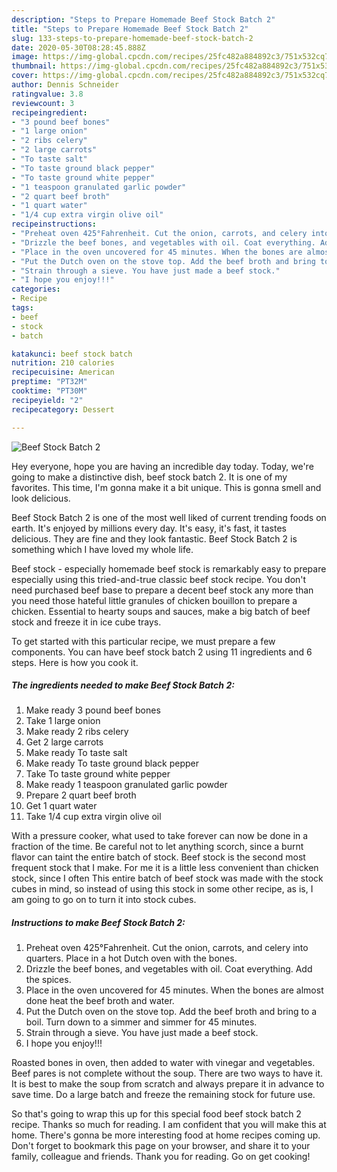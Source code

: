 ```yaml
---
description: "Steps to Prepare Homemade Beef Stock Batch 2"
title: "Steps to Prepare Homemade Beef Stock Batch 2"
slug: 133-steps-to-prepare-homemade-beef-stock-batch-2
date: 2020-05-30T08:28:45.888Z
image: https://img-global.cpcdn.com/recipes/25fc482a884892c3/751x532cq70/beef-stock-batch-2-recipe-main-photo.jpg
thumbnail: https://img-global.cpcdn.com/recipes/25fc482a884892c3/751x532cq70/beef-stock-batch-2-recipe-main-photo.jpg
cover: https://img-global.cpcdn.com/recipes/25fc482a884892c3/751x532cq70/beef-stock-batch-2-recipe-main-photo.jpg
author: Dennis Schneider
ratingvalue: 3.8
reviewcount: 3
recipeingredient:
- "3 pound beef bones"
- "1 large onion"
- "2 ribs celery"
- "2 large carrots"
- "To taste salt"
- "To taste ground black pepper"
- "To taste ground white pepper"
- "1 teaspoon granulated garlic powder"
- "2 quart beef broth"
- "1 quart water"
- "1/4 cup extra virgin olive oil"
recipeinstructions:
- "Preheat oven 425°Fahrenheit. Cut the onion, carrots, and celery into quarters. Place in a hot Dutch oven with the bones."
- "Drizzle the beef bones, and vegetables with oil. Coat everything. Add the spices."
- "Place in the oven uncovered for 45 minutes. When the bones are almost done heat the beef broth and water."
- "Put the Dutch oven on the stove top. Add the beef broth and bring to a boil. Turn down to a simmer and simmer for 45 minutes."
- "Strain through a sieve. You have just made a beef stock."
- "I hope you enjoy!!!"
categories:
- Recipe
tags:
- beef
- stock
- batch

katakunci: beef stock batch 
nutrition: 210 calories
recipecuisine: American
preptime: "PT32M"
cooktime: "PT30M"
recipeyield: "2"
recipecategory: Dessert

---
```



![Beef Stock Batch 2](https://img-global.cpcdn.com/recipes/25fc482a884892c3/751x532cq70/beef-stock-batch-2-recipe-main-photo.jpg)

Hey everyone, hope you are having an incredible day today. Today, we're going to make a distinctive dish, beef stock batch 2. It is one of my favorites. This time, I'm gonna make it a bit unique. This is gonna smell and look delicious.

Beef Stock Batch 2 is one of the most well liked of current trending foods on earth. It's enjoyed by millions every day. It's easy, it's fast, it tastes delicious. They are fine and they look fantastic. Beef Stock Batch 2 is something which I have loved my whole life.

Beef stock - especially homemade beef stock is remarkably easy to prepare especially using this tried-and-true classic beef stock recipe. You don&#39;t need purchased beef base to prepare a decent beef stock any more than you need those hateful little granules of chicken bouillon to prepare a chicken. Essential to hearty soups and sauces, make a big batch of beef stock and freeze it in ice cube trays.


To get started with this particular recipe, we must prepare a few components. You can have beef stock batch 2 using 11 ingredients and 6 steps. Here is how you cook it.

<!--inarticleads1-->

##### The ingredients needed to make Beef Stock Batch 2:

1. Make ready 3 pound beef bones
1. Take 1 large onion
1. Make ready 2 ribs celery
1. Get 2 large carrots
1. Make ready To taste salt
1. Make ready To taste ground black pepper
1. Take To taste ground white pepper
1. Make ready 1 teaspoon granulated garlic powder
1. Prepare 2 quart beef broth
1. Get 1 quart water
1. Take 1/4 cup extra virgin olive oil


With a pressure cooker, what used to take forever can now be done in a fraction of the time. Be careful not to let anything scorch, since a burnt flavor can taint the entire batch of stock. Beef stock is the second most frequent stock that I make. For me it is a little less convenient than chicken stock, since I often This entire batch of beef stock was made with the stock cubes in mind, so instead of using this stock in some other recipe, as is, I am going to go on to turn it into stock cubes. 

<!--inarticleads2-->

##### Instructions to make Beef Stock Batch 2:

1. Preheat oven 425°Fahrenheit. Cut the onion, carrots, and celery into quarters. Place in a hot Dutch oven with the bones.
1. Drizzle the beef bones, and vegetables with oil. Coat everything. Add the spices.
1. Place in the oven uncovered for 45 minutes. When the bones are almost done heat the beef broth and water.
1. Put the Dutch oven on the stove top. Add the beef broth and bring to a boil. Turn down to a simmer and simmer for 45 minutes.
1. Strain through a sieve. You have just made a beef stock.
1. I hope you enjoy!!!


Roasted bones in oven, then added to water with vinegar and vegetables. Beef pares is not complete without the soup. There are two ways to have it. It is best to make the soup from scratch and always prepare it in advance to save time. Do a large batch and freeze the remaining stock for future use. 

So that's going to wrap this up for this special food beef stock batch 2 recipe. Thanks so much for reading. I am confident that you will make this at home. There's gonna be more interesting food at home recipes coming up. Don't forget to bookmark this page on your browser, and share it to your family, colleague and friends. Thank you for reading. Go on get cooking!
